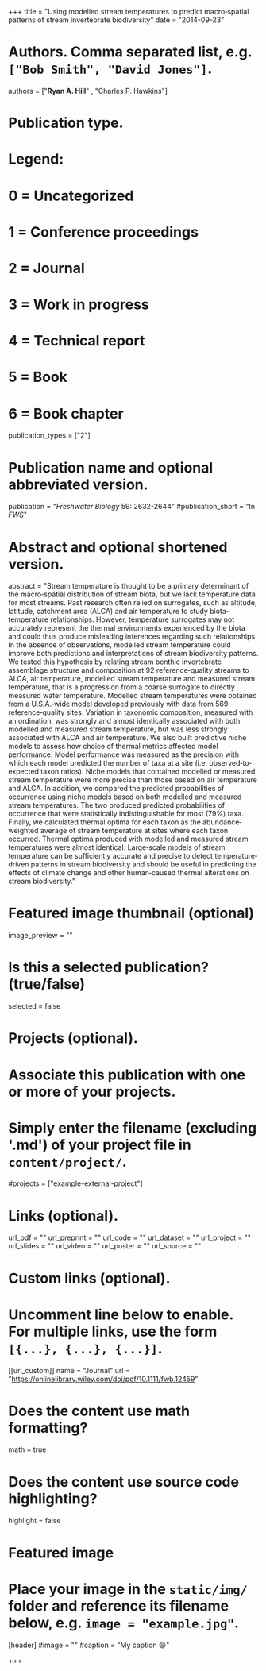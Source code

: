 +++
title = "Using modelled stream temperatures to predict macro‐spatial patterns of stream invertebrate biodiversity"
date = "2014-09-23"

# Authors. Comma separated list, e.g. `["Bob Smith", "David Jones"]`.
authors = ["**Ryan A. Hill**" , "Charles P. Hawkins"]


# Publication type.
# Legend:
# 0 = Uncategorized
# 1 = Conference proceedings
# 2 = Journal
# 3 = Work in progress
# 4 = Technical report
# 5 = Book
# 6 = Book chapter
publication_types = ["2"]

# Publication name and optional abbreviated version.
publication = "*Freshwater Biology* 59: 2632-2644"
#publication_short = "In *FWS*"

# Abstract and optional shortened version.
abstract = "Stream temperature is thought to be a primary determinant of the macro‐spatial distribution of stream biota, but we lack temperature data for most streams. Past research often relied on surrogates, such as altitude, latitude, catchment area (ALCA) and air temperature to study biota–temperature relationships. However, temperature surrogates may not accurately represent the thermal environments experienced by the biota and could thus produce misleading inferences regarding such relationships. In the absence of observations, modelled stream temperature could improve both predictions and interpretations of stream biodiversity patterns. We tested this hypothesis by relating stream benthic invertebrate assemblage structure and composition at 92 reference‐quality streams to ALCA, air temperature, modelled stream temperature and measured stream temperature, that is a progression from a coarse surrogate to directly measured water temperature. Modelled stream temperatures were obtained from a U.S.A.‐wide model developed previously with data from 569 reference‐quality sites. Variation in taxonomic composition, measured with an ordination, was strongly and almost identically associated with both modelled and measured stream temperature, but was less strongly associated with ALCA and air temperature. We also built predictive niche models to assess how choice of thermal metrics affected model performance. Model performance was measured as the precision with which each model predicted the number of taxa at a site (i.e. observed‐to‐expected taxon ratios). Niche models that contained modelled or measured stream temperature were more precise than those based on air temperature and ALCA. In addition, we compared the predicted probabilities of occurrence using niche models based on both modelled and measured stream temperatures. The two produced predicted probabilities of occurrence that were statistically indistinguishable for most (79%) taxa. Finally, we calculated thermal optima for each taxon as the abundance‐weighted average of stream temperature at sites where each taxon occurred. Thermal optima produced with modelled and measured stream temperatures were almost identical. Large‐scale models of stream temperature can be sufficiently accurate and precise to detect temperature‐driven patterns in stream biodiversity and should be useful in predicting the effects of climate change and other human‐caused thermal alterations on stream biodiversity."

# Featured image thumbnail (optional)
image_preview = ""

# Is this a selected publication? (true/false)
selected = false

# Projects (optional).
#   Associate this publication with one or more of your projects.
#   Simply enter the filename (excluding '.md') of your project file in `content/project/`.
#projects = ["example-external-project"]

# Links (optional).
url_pdf = ""
url_preprint = ""
url_code = ""
url_dataset = ""
url_project = ""
url_slides = ""
url_video = ""
url_poster = ""
url_source = ""

# Custom links (optional).
#   Uncomment line below to enable. For multiple links, use the form `[{...}, {...}, {...}]`.
[[url_custom]]
name = "Journal"
url = "https://onlinelibrary.wiley.com/doi/pdf/10.1111/fwb.12459"

# Does the content use math formatting?
math = true

# Does the content use source code highlighting?
highlight = false
  
# Featured image
# Place your image in the `static/img/` folder and reference its filename below, e.g. `image = "example.jpg"`.
[header]
#image = ""
#caption = "My caption :smile:"

+++


